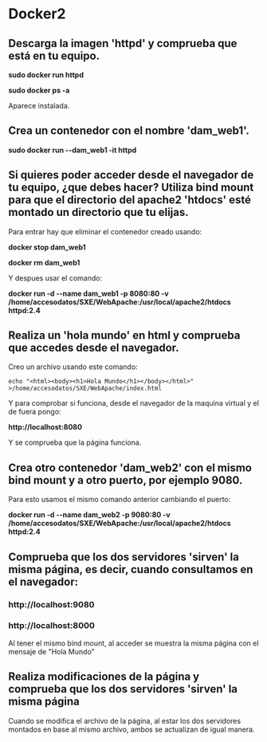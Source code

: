 # Docker2

## Descarga la imagen 'httpd' y comprueba que está en tu equipo.

**sudo docker run httpd**

**sudo docker ps -a**

Aparece instalada.

## Crea un contenedor con el nombre 'dam_web1'.

**sudo docker run --dam_web1 -it httpd**

## Si quieres poder acceder desde el navegador de tu equipo, ¿que debes hacer? Utiliza bind mount para que el directorio del apache2 'htdocs' esté montado un directorio que tu elijas.

Para entrar hay que eliminar el contenedor creado usando:

**docker stop dam_web1**

**docker rm dam_web1**

Y despues usar el comando:

**docker run -d --name dam_web1 -p 8080:80 -v /home/accesodatos/SXE/WebApache:/usr/local/apache2/htdocs httpd:2.4**

## Realiza un 'hola mundo' en html y comprueba que accedes desde el navegador. 

Creo un archivo usando este comando:

```
echo "<html><body><h1>Hola Mundo</h1></body></html>" >/home/accesodatos/SXE/WebApache/index.html
```

Y para comprobar si funciona, desde el navegador de la maquina virtual y el de fuera pongo:

**http://localhost:8080**

Y se comprueba que la página funciona.

## Crea otro contenedor 'dam_web2' con el mismo bind mount y a otro puerto, por ejemplo 9080.

Para esto usamos el mismo comando anterior cambiando el puerto:

**docker run -d --name dam_web2 -p 9080:80 -v /home/accesodatos/SXE/WebApache:/usr/local/apache2/htdocs httpd:2.4**

## Comprueba que los dos servidores 'sirven' la misma página, es decir, cuando consultamos en el navegador:

### http://localhost:9080 
### http://localhost:8000

Al tener el mismo bind mount, al acceder se muestra la misma página con el mensaje de "Hola Mundo"

## Realiza modificaciones de la página y comprueba que los dos servidores 'sirven' la misma página

Cuando se modifica el archivo de la página, al estar los dos servidores montados en base al mismo archivo, ambos se actualizan de igual manera.
